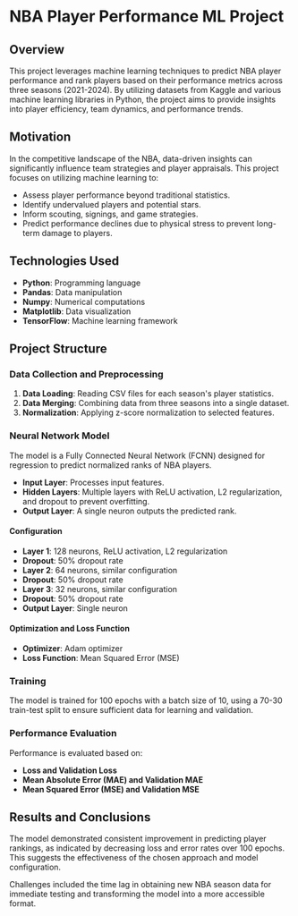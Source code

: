 # NBA Player Performance ML Project

## Overview

This project leverages machine learning techniques to predict NBA player performance and rank players based on their performance metrics across three seasons (2021-2024). By utilizing datasets from Kaggle and various machine learning libraries in Python, the project aims to provide insights into player efficiency, team dynamics, and performance trends.

## Motivation

In the competitive landscape of the NBA, data-driven insights can significantly influence team strategies and player appraisals. This project focuses on utilizing machine learning to:
- Assess player performance beyond traditional statistics.
- Identify undervalued players and potential stars.
- Inform scouting, signings, and game strategies.
- Predict performance declines due to physical stress to prevent long-term damage to players.

## Technologies Used

- **Python**: Programming language
- **Pandas**: Data manipulation
- **Numpy**: Numerical computations
- **Matplotlib**: Data visualization
- **TensorFlow**: Machine learning framework

## Project Structure

### Data Collection and Preprocessing

1. **Data Loading**: Reading CSV files for each season's player statistics.
2. **Data Merging**: Combining data from three seasons into a single dataset.
3. **Normalization**: Applying z-score normalization to selected features.

### Neural Network Model

The model is a Fully Connected Neural Network (FCNN) designed for regression to predict normalized ranks of NBA players.

- **Input Layer**: Processes input features.
- **Hidden Layers**: Multiple layers with ReLU activation, L2 regularization, and dropout to prevent overfitting.
- **Output Layer**: A single neuron outputs the predicted rank.

#### Configuration
- **Layer 1**: 128 neurons, ReLU activation, L2 regularization
- **Dropout**: 50% dropout rate
- **Layer 2**: 64 neurons, similar configuration
- **Dropout**: 50% dropout rate
- **Layer 3**: 32 neurons, similar configuration
- **Dropout**: 50% dropout rate
- **Output Layer**: Single neuron

#### Optimization and Loss Function
- **Optimizer**: Adam optimizer
- **Loss Function**: Mean Squared Error (MSE)

### Training

The model is trained for 100 epochs with a batch size of 10, using a 70-30 train-test split to ensure sufficient data for learning and validation.

### Performance Evaluation

Performance is evaluated based on:
- **Loss and Validation Loss**
- **Mean Absolute Error (MAE) and Validation MAE**
- **Mean Squared Error (MSE) and Validation MSE**

## Results and Conclusions

The model demonstrated consistent improvement in predicting player rankings, as indicated by decreasing loss and error rates over 100 epochs. This suggests the effectiveness of the chosen approach and model configuration. 

Challenges included the time lag in obtaining new NBA season data for immediate testing and transforming the model into a more accessible format. 
